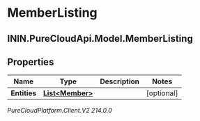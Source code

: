 # MemberListing

## ININ.PureCloudApi.Model.MemberListing

## Properties

|Name | Type | Description | Notes|
|------------ | ------------- | ------------- | -------------|
| **Entities** | [**List&lt;Member&gt;**](Member) |  | [optional] |



_PureCloudPlatform.Client.V2 214.0.0_
